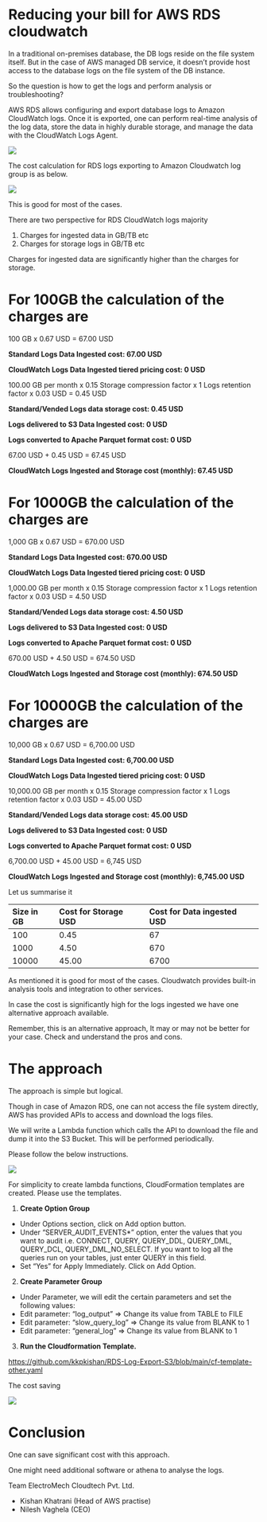 ﻿# **Reducing your bill for AWS RDS cloudwatch**
In a traditional on-premises database, the DB logs reside on the file system itself. But in the case of AWS managed DB service, it doesn’t provide host access to the database logs on the file system of the DB instance.

So the question is how to get the logs and perform analysis or troubleshooting?

AWS RDS allows configuring and export database logs to Amazon CloudWatch logs. Once it is exported, one can perform real-time analysis of the log data, store the data in highly durable storage, and manage the data with the CloudWatch Logs Agent.

![](001.png)

The cost calculation for RDS logs exporting to Amazon Cloudwatch log group is as below.

![](002.png)

This is good for most of the cases.

There are two perspective for RDS CloudWatch logs majority

1. Charges for ingested data in GB/TB etc
1. Charges for storage logs in GB/TB etc

Charges for ingested data are significantly higher than the charges for storage.
# For 100GB the calculation of the charges are
100 GB x 0.67 USD = 67.00 USD

**Standard Logs Data Ingested cost: 67.00 USD**

**CloudWatch Logs Data Ingested tiered pricing cost: 0 USD**

100.00 GB per month x 0.15 Storage compression factor x 1 Logs retention factor x 0.03 USD = 0.45 USD

**Standard/Vended Logs data storage cost: 0.45 USD**

**Logs delivered to S3 Data Ingested cost: 0 USD**

**Logs converted to Apache Parquet format cost: 0 USD**

67.00 USD + 0.45 USD = 67.45 USD

**CloudWatch Logs Ingested and Storage cost (monthly): 67.45 USD**

# For 1000GB the calculation of the charges are
1,000 GB x 0.67 USD = 670.00 USD

**Standard Logs Data Ingested cost: 670.00 USD**

**CloudWatch Logs Data Ingested tiered pricing cost: 0 USD**

1,000.00 GB per month x 0.15 Storage compression factor x 1 Logs retention factor x 0.03 USD = 4.50 USD

**Standard/Vended Logs data storage cost: 4.50 USD**

**Logs delivered to S3 Data Ingested cost: 0 USD**

**Logs converted to Apache Parquet format cost: 0 USD**

670.00 USD + 4.50 USD = 674.50 USD

**CloudWatch Logs Ingested and Storage cost (monthly): 674.50 USD**

# For 10000GB the calculation of the charges are
10,000 GB x 0.67 USD = 6,700.00 USD

**Standard Logs Data Ingested cost: 6,700.00 USD**

**CloudWatch Logs Data Ingested tiered pricing cost: 0 USD**

10,000.00 GB per month x 0.15 Storage compression factor x 1 Logs retention factor x 0.03 USD = 45.00 USD

**Standard/Vended Logs data storage cost: 45.00 USD**

**Logs delivered to S3 Data Ingested cost: 0 USD**

**Logs converted to Apache Parquet format cost: 0 USD**

6,700.00 USD + 45.00 USD = 6,745 USD

**CloudWatch Logs Ingested and Storage cost (monthly): 6,745.00 USD**

Let us summarise it 


|**Size in GB**|**Cost for Storage USD**|**Cost for Data ingested USD**|
| :- | :- | :- |
|100|0.45|67|
|1000|4.50|670|
|10000|45.00|6700|
As mentioned it is good for most of the cases. Cloudwatch provides built-in analysis tools and integration to other services.

In case the cost is significantly high for the logs ingested we have one alternative approach available.

Remember, this is an alternative approach, It may or may not be better for your case. Check and understand the pros and cons.
# The approach 
The approach is simple but logical.

Though in case of Amazon RDS, one can not access the file system directly, AWS has provided APIs to access and download the logs files.

We will write a Lambda function which calls the API to download the file and dump it into the S3 Bucket. This will be performed periodically.

Please follow the below instructions.

![](003.png)

For simplicity to create lambda functions, CloudFormation templates are created. Please use the templates.

1. **Create Option Group**
- Under Options section, click on Add option button.
- Under “SERVER\_AUDIT\_EVENTS\*” option, enter the values that you want to audit i.e. CONNECT, QUERY, QUERY\_DDL, QUERY\_DML, QUERY\_DCL, QUERY\_DML\_NO\_SELECT. If you want to log all the queries run on your tables, just enter QUERY in this field.
- Set “Yes” for Apply Immediately. Click on Add Option.

2. **Create Parameter Group**
- Under Parameter, we will edit the certain parameters and set the following values:
- Edit parameter: “log\_output” ⇒ Change its value from TABLE to FILE
- Edit parameter: “slow\_query\_log” ⇒ Change its value from BLANK to 1
- Edit parameter: “general\_log” ⇒ Change its value from BLANK to 1

3. **Run the Cloudformation Template.** 

https://github.com/kkpkishan/RDS-Log-Export-S3/blob/main/cf-template-other.yaml

The cost saving

![](004.png)

# Conclusion
One can save significant cost with this approach.

One might need additional software or athena to analyse the logs.

Team ElectroMech Cloudtech Pvt. Ltd.

- Kishan Khatrani (Head of AWS practise)
- Nilesh Vaghela (CEO)


